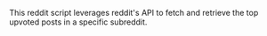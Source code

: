 This reddit script leverages reddit's API to fetch and retrieve the top upvoted posts in a specific subreddit.
